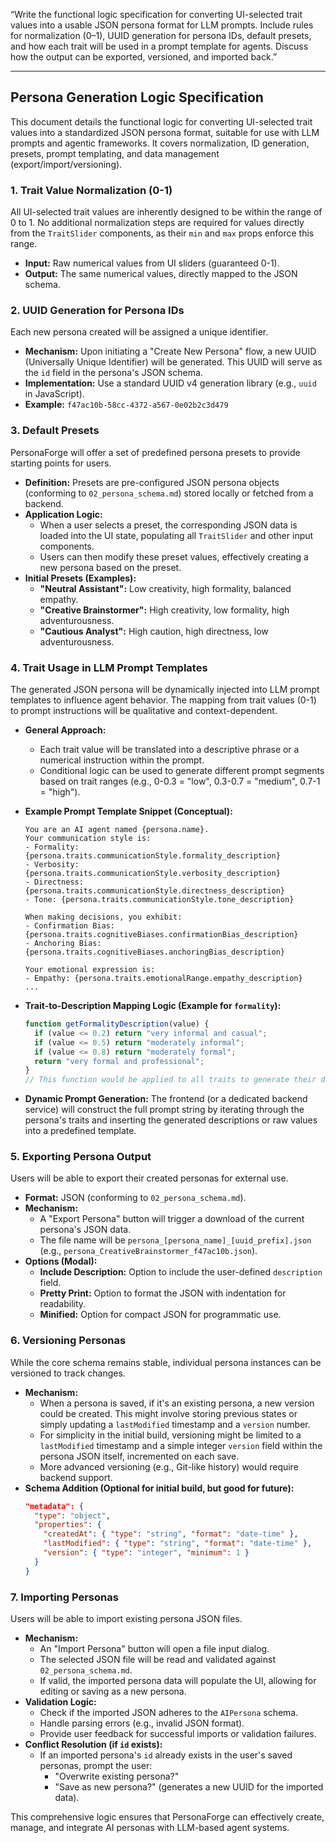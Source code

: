 “Write the functional logic specification for converting UI-selected trait values into a usable JSON persona format for LLM prompts. Include rules for normalization (0–1), UUID generation for persona IDs, default presets, and how each trait will be used in a prompt template for agents. Discuss how the output can be exported, versioned, and imported back.”

---

## Persona Generation Logic Specification

This document details the functional logic for converting UI-selected trait values into a standardized JSON persona format, suitable for use with LLM prompts and agentic frameworks. It covers normalization, ID generation, presets, prompt templating, and data management (export/import/versioning).

### 1. Trait Value Normalization (0-1)

All UI-selected trait values are inherently designed to be within the range of 0 to 1. No additional normalization steps are required for values directly from the `TraitSlider` components, as their `min` and `max` props enforce this range.

*   **Input:** Raw numerical values from UI sliders (guaranteed 0-1).
*   **Output:** The same numerical values, directly mapped to the JSON schema.

### 2. UUID Generation for Persona IDs

Each new persona created will be assigned a unique identifier.

*   **Mechanism:** Upon initiating a "Create New Persona" flow, a new UUID (Universally Unique Identifier) will be generated. This UUID will serve as the `id` field in the persona's JSON schema.
*   **Implementation:** Use a standard UUID v4 generation library (e.g., `uuid` in JavaScript).
*   **Example:** `f47ac10b-58cc-4372-a567-0e02b2c3d479`

### 3. Default Presets

PersonaForge will offer a set of predefined persona presets to provide starting points for users.

*   **Definition:** Presets are pre-configured JSON persona objects (conforming to `02_persona_schema.md`) stored locally or fetched from a backend.
*   **Application Logic:**
    *   When a user selects a preset, the corresponding JSON data is loaded into the UI state, populating all `TraitSlider` and other input components.
    *   Users can then modify these preset values, effectively creating a new persona based on the preset.
*   **Initial Presets (Examples):**
    *   **"Neutral Assistant":** Low creativity, high formality, balanced empathy.
    *   **"Creative Brainstormer":** High creativity, low formality, high adventurousness.
    *   **"Cautious Analyst":** High caution, high directness, low adventurousness.

### 4. Trait Usage in LLM Prompt Templates

The generated JSON persona will be dynamically injected into LLM prompt templates to influence agent behavior. The mapping from trait values (0-1) to prompt instructions will be qualitative and context-dependent.

*   **General Approach:**
    *   Each trait value will be translated into a descriptive phrase or a numerical instruction within the prompt.
    *   Conditional logic can be used to generate different prompt segments based on trait ranges (e.g., 0-0.3 = "low", 0.3-0.7 = "medium", 0.7-1 = "high").
*   **Example Prompt Template Snippet (Conceptual):**

    ```
    You are an AI agent named {persona.name}.
    Your communication style is:
    - Formality: {persona.traits.communicationStyle.formality_description}
    - Verbosity: {persona.traits.communicationStyle.verbosity_description}
    - Directness: {persona.traits.communicationStyle.directness_description}
    - Tone: {persona.traits.communicationStyle.tone_description}

    When making decisions, you exhibit:
    - Confirmation Bias: {persona.traits.cognitiveBiases.confirmationBias_description}
    - Anchoring Bias: {persona.traits.cognitiveBiases.anchoringBias_description}

    Your emotional expression is:
    - Empathy: {persona.traits.emotionalRange.empathy_description}
    ...
    ```

*   **Trait-to-Description Mapping Logic (Example for `formality`):**

    ```javascript
    function getFormalityDescription(value) {
      if (value <= 0.2) return "very informal and casual";
      if (value <= 0.5) return "moderately informal";
      if (value <= 0.8) return "moderately formal";
      return "very formal and professional";
    }
    // This function would be applied to all traits to generate their descriptive strings.
    ```

*   **Dynamic Prompt Generation:** The frontend (or a dedicated backend service) will construct the full prompt string by iterating through the persona's traits and inserting the generated descriptions or raw values into a predefined template.

### 5. Exporting Persona Output

Users will be able to export their created personas for external use.

*   **Format:** JSON (conforming to `02_persona_schema.md`).
*   **Mechanism:**
    *   A "Export Persona" button will trigger a download of the current persona's JSON data.
    *   The file name will be `persona_[persona_name]_[uuid_prefix].json` (e.g., `persona_CreativeBrainstormer_f47ac10b.json`).
*   **Options (Modal):**
    *   **Include Description:** Option to include the user-defined `description` field.
    *   **Pretty Print:** Option to format the JSON with indentation for readability.
    *   **Minified:** Option for compact JSON for programmatic use.

### 6. Versioning Personas

While the core schema remains stable, individual persona instances can be versioned to track changes.

*   **Mechanism:**
    *   When a persona is saved, if it's an existing persona, a new version could be created. This might involve storing previous states or simply updating a `lastModified` timestamp and a `version` number.
    *   For simplicity in the initial build, versioning might be limited to a `lastModified` timestamp and a simple integer `version` field within the persona JSON itself, incremented on each save.
    *   More advanced versioning (e.g., Git-like history) would require backend support.
*   **Schema Addition (Optional for initial build, but good for future):**
    ```json
    "metadata": {
      "type": "object",
      "properties": {
        "createdAt": { "type": "string", "format": "date-time" },
        "lastModified": { "type": "string", "format": "date-time" },
        "version": { "type": "integer", "minimum": 1 }
      }
    }
    ```

### 7. Importing Personas

Users will be able to import existing persona JSON files.

*   **Mechanism:**
    *   An "Import Persona" button will open a file input dialog.
    *   The selected JSON file will be read and validated against `02_persona_schema.md`.
    *   If valid, the imported persona data will populate the UI, allowing for editing or saving as a new persona.
*   **Validation Logic:**
    *   Check if the imported JSON adheres to the `AIPersona` schema.
    *   Handle parsing errors (e.g., invalid JSON format).
    *   Provide user feedback for successful imports or validation failures.
*   **Conflict Resolution (if `id` exists):**
    *   If an imported persona's `id` already exists in the user's saved personas, prompt the user:
        *   "Overwrite existing persona?"
        *   "Save as new persona?" (generates a new UUID for the imported data).

This comprehensive logic ensures that PersonaForge can effectively create, manage, and integrate AI personas with LLM-based agent systems.
